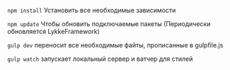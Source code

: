 `npm install` Установить все необходимые зависимости

`npm update` Чтобы обновить подключаемые пакеты (Периодически обновляется LykkeFramework)

`gulp dev` переносит все необходимые файты, прописанные в gulpfile.js

`gulp watch` запускает локальный сервер и ватчер для стилей
